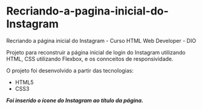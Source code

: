 # Recriando-a-pagina-inicial-do-Instagram
Recriando a página inicial do Instagram - Curso HTML Web Developer - DIO



Projeto para reconstruir a página inicial de login do Instagram utilizando HTML, CSS utilizando Flexbox, e os connceitos de responsividade.

O projeto foi desenvolvido a partir das tecnologias:

- HTML5
- CSS3


***Foi inserido o ícone do Instagram ao título da página.***

